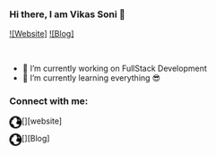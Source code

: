 ### Hi there, I am Vikas Soni 👋
[![Website]](http://vikassoni.com)
[![Blog]](https://jsforall.com)

<br />

- 🔭 I’m currently working on FullStack Development
- 🌱 I’m currently learning everything 😎

### Connect with me:

[<img align="left" alt="vikassoni.com" width="22px" src="https://raw.githubusercontent.com/iconic/open-iconic/master/svg/globe.svg" />][website]

[<img align="left" alt="jsforall.com" width="22px" src="https://raw.githubusercontent.com/iconic/open-iconic/master/svg/globe.svg" />][Blog]

<br />

